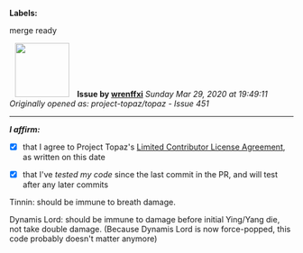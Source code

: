 **Labels:**

merge ready



<a href="https://github.com/wrenffxi"><img src="https://avatars1.githubusercontent.com/u/21246949?v=4" width="96" height="96" hspace="10"></img></a> **Issue by [wrenffxi](https://github.com/wrenffxi)**
_Sunday Mar 29, 2020 at 19:49:11_
_Originally opened as: project-topaz/topaz - Issue 451_

----

<!-- place 'x' mark between square [] brackets to affirm: -->
**_I affirm:_**
- [x] that I agree to Project Topaz's [Limited Contributor License Agreement](http://project-topaz.com/blob/release/CONTRIBUTOR_AGREEMENT.md), as written on this date
- [x] that I've _tested my code_ since the last commit in the PR, and will test after any later commits

Tinnin: should be immune to breath damage.

Dynamis Lord: should be immune to damage before initial Ying/Yang die, not take double damage. (Because Dynamis Lord is now force-popped, this code probably doesn't matter anymore)
